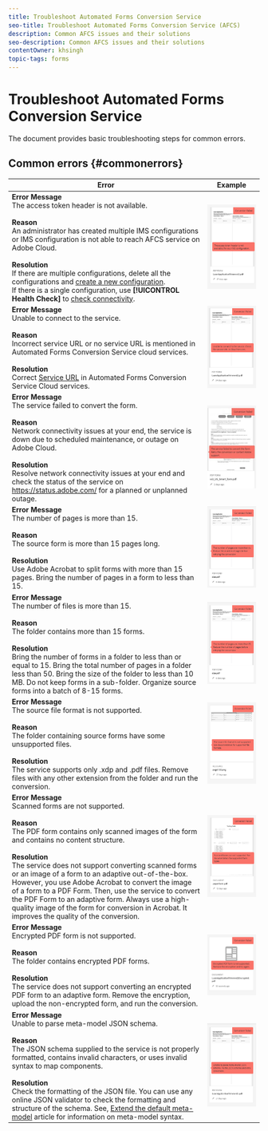 ```yaml
---
title: Troubleshoot Automated Forms Conversion Service 
seo-title: Troubleshoot Automated Forms Conversion Service (AFCS) 
description: Common AFCS issues and their solutions 
seo-description: Common AFCS issues and their solutions
contentOwner: khsingh
topic-tags: forms
---
```


# Troubleshoot Automated Forms Conversion Service


<!--The article provides information on installation, configuration and administration issues that may arise in an Automated Forms Conversion Service production environment. --> The document  provides basic troubleshooting steps for common errors.

## Common errors {#commonerrors}

<!--
|Error|Example|
|--- |--- |
|**Error Message** <br> The access token header is not available. <br><br>**Reason** <br> An administrator has created multiple IMS configurations or IMS configuration is not able to reach AFCS service on Adobe Cloud. <br><br>**Resolution** <br> If there are multiple configurations, delete all the configurations and [create a new configuration](configure-service.md#obtainpubliccertificates). <br> If there is a single configuration, use **[!UICONTROL Health Check]** to [check connectivity](configure-service.md#createintegrationoption).|![The access token header is not available](assets/invalid-ims-configuration.png)|
|**Error Message** <br> Unable to connect to the service.  <br><br>**Reason** <br> Incorrect service URL or no service URL is mentioned in Automated Forms Conversion Service cloud services. <br><br>**Resolution** <br> Correct [Service URL](configure-service.md#configure-the-cloud-service) in Automated Forms Conversion Service Cloud services.|![Unable to connect to the service.](assets/wrong-endpoint-configured.png)|
|**Error Message** <br> The service failed to convert the form.  <br><br>**Reason** <br> Network connectivity issues at your end, the service is down due to scheduled maintenance, or outage on Adobe Cloud. <br><br>**Resolution** <br> Resolve network connectivity issues at your end and check the status of the service on https://status.adobe.com/ for a planned or unplanned outage.|![Unable to connect to the service.](assets/service-failure.png)|
|**Error Message** <br> The number of pages is more than 15.  <br><br>**Reason** <br> The source form is more than 15 pages long.  <br><br>**Resolution** <br> Use Adobe Acrobat to split forms with more than 15 pages. Bring the number of pages in a form to less than 15. |![Unable to connect to the service.](assets/number-of-pages.png)|
|**Error Message** <br> The number of files is more than 15.  <br><br>**Reason** <br>  The folder contains more than 15 forms. <br><br>**Resolution** <br> Bring the number of forms in a folder to less than or equal to 15. Bring the total number of pages in a folder less than 50. Bring the size of the folder to less than 10 MB. Do not keep forms in a sub-folder. Organize source forms into a batch of 8-15 forms. |![Unable to connect to the service.](assets/number-of-pages.png)|
|**Error Message** <br> The source file format is not supported.  <br><br>**Reason** <br> The folder containing source forms have some unsupported files. <br><br>**Resolution** <br> The service supports only .xdp and .pdf files. Remove files with any other extension from the folder and run the conversion. |![Unable to connect to the service.](assets/unsupported-file-formats.png)|
|**Error Message** <br> Scanned forms are not supported.  <br><br>**Reason** <br> The PDF form contains only scanned images of the form and contains no content structure. <br><br>**Resolution** <br> The service does not support converting scanned forms or an image of a form to an adaptive out-of-the-box. However, you use Adobe Acrobat to convert the image of a form to a PDF Form. Then, use the service to convert the PDF Form to an adaptive form. Always use a high-quality image of the form for conversion in Acrobat. It improves the quality of the conversion. |![Unable to connect to the service.](assets/scanned-forms-error.png)|
|**Error Message** <br> Encrypted PDF form is not supported.  <br><br>**Reason** <br> The folder contains encrypted PDF forms. <br><br>**Resolution** <br> The service does not support converting an encrypted PDF form to an adaptive form. Remove the encryption, upload the non-encrypted form, and run the conversion. |![Unable to connect to the service.](assets/secured-pdf-form.png)|
|**Error Message** <br> Unable to parse meta-model JSON schema.  <br><br>**Reason** <br> The JSON schema supplied to the service is not properly formatted, contains invalid characters, or uses invalid syntax to map components.  <br><br>**Resolution** <br> Check the formatting of the JSON file. You can use any online JSON validator to check the formatting and structure of the schema. See, [Extend the default meta-model](extending-the-default-meta-model.md) article for information on meta-model syntax. |![Unable to connect to the service.](assets/invalid-meta-model-schema.png)| -->

<table>
<thead>
<tr>
<th>Error</th>
<th>Example</th>
</tr>
</thead>
<tbody>
<tr>
<td><strong>Error Message</strong> <br> The access token header is not available. <br><br><strong>Reason</strong> <br> An administrator has created multiple IMS configurations or IMS configuration is not able to reach AFCS service on Adobe Cloud. <br><br><strong>Resolution</strong> <br> If there are multiple configurations, delete all the configurations and <a href="configure-service.md#obtainpubliccertificates">create a new configuration</a>. <br> If there is a single configuration, use <strong>[!UICONTROL Health Check]</strong> to <a href="configure-service.md#createintegrationoption">check connectivity</a>.</td>
<td><img alt="The access token header is not available" src="assets/invalid-ims-configuration.png" /></td>
</tr>
<tr>
<td><strong>Error Message</strong> <br> Unable to connect to the service.  <br><br><strong>Reason</strong> <br> Incorrect service URL or no service URL is mentioned in Automated Forms Conversion Service cloud services. <br><br><strong>Resolution</strong> <br> Correct <a href="configure-service.md#configure-the-cloud-service">Service URL</a> in Automated Forms Conversion Service Cloud services.</td>
<td><img alt="Unable to connect to the service." src="assets/wrong-endpoint-configured.png" /></td>
</tr>
<tr>
<td><strong>Error Message</strong> <br> The service failed to convert the form.  <br><br><strong>Reason</strong> <br> Network connectivity issues at your end, the service is down due to scheduled maintenance, or outage on Adobe Cloud. <br><br><strong>Resolution</strong> <br> Resolve network connectivity issues at your end and check the status of the service on <a href="https://status.adobe.com/">https://status.adobe.com/</a> for a planned or unplanned outage.</td>
<td><img alt="The service failed to convert the form." src="assets/service-failure.png" /></td>
</tr>
<tr>
<td><strong>Error Message</strong> <br> The number of pages is more than 15.  <br><br><strong>Reason</strong> <br> The source form is more than 15 pages long.  <br><br><strong>Resolution</strong> <br> Use Adobe Acrobat to split forms with more than 15 pages. Bring the number of pages in a form to less than 15.</td>
<td><img alt="The number of pages is more than 15." src="assets/number-of-pages.png" /></td>
</tr>
<tr>
<td><strong>Error Message</strong> <br> The number of files is more than 15.  <br><br><strong>Reason</strong> <br>  The folder contains more than 15 forms. <br><br><strong>Resolution</strong> <br> Bring the number of forms in a folder to less than or equal to 15. Bring the total number of pages in a folder less than 50. Bring the size of the folder to less than 10 MB. Do not keep forms in a sub-folder. Organize source forms into a batch of 8-15 forms.</td>
<td><img alt="The number of files is more than 15." src="assets/number-of-pages.png" /></td>
</tr>
<tr>
<td><strong>Error Message</strong> <br> The source file format is not supported.  <br><br><strong>Reason</strong> <br> The folder containing source forms have some unsupported files. <br><br><strong>Resolution</strong> <br> The service supports only .xdp and .pdf files. Remove files with any other extension from the folder and run the conversion.</td>
<td><img alt="The source file format is not supported." src="assets/unsupported-file-formats.png" /></td>
</tr>
<tr>
<td><strong>Error Message</strong> <br> Scanned forms are not supported.  <br><br><strong>Reason</strong> <br> The PDF form contains only scanned images of the form and contains no content structure. <br><br><strong>Resolution</strong> <br> The service does not support converting scanned forms or an image of a form to an adaptive out-of-the-box. However, you use Adobe Acrobat to convert the image of a form to a PDF Form. Then, use the service to convert the PDF Form to an adaptive form. Always use a high-quality image of the form for conversion in Acrobat. It improves the quality of the conversion.</td>
<td><img alt="Scanned forms are not supported." src="assets/scanned-forms-error.png" /></td>
</tr>
<tr>
<td><strong>Error Message</strong> <br> Encrypted PDF form is not supported.  <br><br><strong>Reason</strong> <br> The folder contains encrypted PDF forms. <br><br><strong>Resolution</strong> <br> The service does not support converting an encrypted PDF form to an adaptive form. Remove the encryption, upload the non-encrypted form, and run the conversion.</td>
<td><img alt="Encrypted PDF form is not supported." src="assets/secured-pdf-form.png" /></td>
</tr>
<tr>
<td><strong>Error Message</strong> <br> Unable to parse meta-model JSON schema.  <br><br><strong>Reason</strong> <br> The JSON schema supplied to the service is not properly formatted, contains invalid characters, or uses invalid syntax to map components.  <br><br><strong>Resolution</strong> <br> Check the formatting of the JSON file. You can use any online JSON validator to check the formatting and structure of the schema. See, <a href="extending-the-default-meta-model.md">Extend the default meta-model</a> article for information on meta-model syntax.</td>
<td><img alt="Unable to parse meta-model JSON schema" src="assets/invalid-meta-model-schema.png" /></td>
</tr>
</tbody>
</table>
